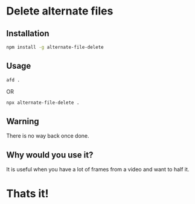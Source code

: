 # Delete alternate files
## Installation
```bash
npm install -g alternate-file-delete
```
## Usage
```bash
afd .
```
OR
```bash
npx alternate-file-delete .
```
## Warning
There is no way back once done.
## Why would you use it?
It is useful when you have a lot of frames from a video and want to half it.
# Thats it!